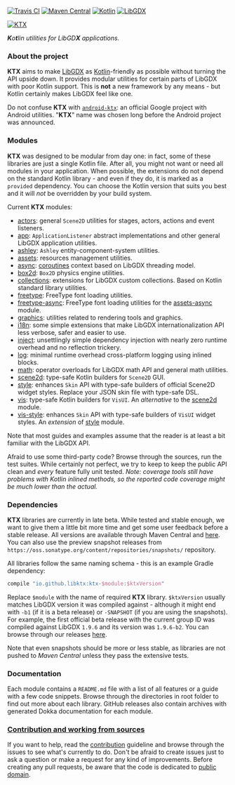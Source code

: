 [![Travis CI](https://travis-ci.org/libktx/ktx.svg?branch=master)](https://travis-ci.org/libktx/ktx)
[![Maven Central](https://img.shields.io/maven-central/v/io.github.libktx/ktx-async.svg)](https://search.maven.org/#search%7Cga%7C1%7Cg%3A%22io.github.libktx%22)
[![Kotlin](https://img.shields.io/badge/kotlin-1.3.21-orange.svg)](http://kotlinlang.org/)
[![LibGDX](https://img.shields.io/badge/libgdx-1.9.9-red.svg)](https://libgdx.badlogicgames.com/)

[![KTX](.github/ktx-logo.png "KTX")](http://libktx.github.io)

_**K**o**t**lin utilities for LibGD**X** applications._

### About the project

**KTX** aims to make [LibGDX](http://libgdx.badlogicgames.com/) as [Kotlin](http://kotlinlang.org/)-friendly as possible
without turning the API upside down. It provides modular utilities for certain parts of LibGDX with poor Kotlin support.
This is **not** a new framework by any means - but Kotlin certainly makes LibGDX feel like one.

Do not confuse **KTX** with [`android-ktx`](https://github.com/android/android-ktx): an official Google project with
Android utilities. "**KTX**" name was chosen long before the Android project was announced.

### Modules

**KTX** was designed to be modular from day one: in fact, some of these libraries are just a single Kotlin file. After all,
you might not want or need all modules in your application. When possible, the extensions do not depend on the standard
Kotlin library - and even if they do, it is marked as a `provided` dependency. You can choose the Kotlin version that suits
you best and it will _not_ be overridden by your build system.

Current **KTX** modules:

- [actors](actors): general `Scene2D` utilities for stages, actors, actions and event listeners.
- [app](app): `ApplicationListener` abstract implementations and other general LibGDX application utilities.
- [ashley](ashley): `Ashley` entity-component-system utilities.
- [assets](assets): resources management utilities.
- [async](async): [coroutines](https://kotlinlang.org/docs/reference/coroutines.html) context based on LibGDX threading model.
- [box2d](box2d): `Box2D` physics engine utilities.
- [collections](collections): extensions for LibGDX custom collections. Based on Kotlin standard library utilities.
- [freetype](freetype): FreeType font loading utilities.
- [freetype-async](freetype-async): FreeType font loading utilities for the [assets-async](assets-async) module.
- [graphics](graphics): utilities related to rendering tools and graphics.
- [i18n](i18n): some simple extensions that make LibGDX internationalization API less verbose, safer and easier to use.
- [inject](inject): unsettlingly simple dependency injection with nearly zero runtime overhead and no reflection trickery.
- [log](log): minimal runtime overhead cross-platform logging using inlined blocks.
- [math](math): operator overloads for LibGDX math API and general math utilities.
- [scene2d](scene2d): type-safe Kotlin builders for `Scene2D` GUI.
- [style](style): enhances `Skin` API with type-safe builders of official Scene2D widget styles. Replace your JSON skin file with type-safe DSL.
- [vis](vis): type-safe Kotlin builders for `VisUI`. An _alternative_ to the [scene2d](scene2d) module.
- [vis-style](vis-style): enhances `Skin` API with type-safe builders of `VisUI` widget styles. An _extension_ of [style](style) module.

Note that most guides and examples assume that the reader is at least a bit familiar with the LibGDX API.

Afraid to use some third-party code? Browse through the sources, run the test suites. While certainly not perfect, we try to keep to
keep the public API clean and *every* feature fully unit tested. *Note: coverage tools still have problems with Kotlin
inlined methods, so the reported code coverage might be much lower than the actual.*

### Dependencies

**KTX** libraries are currently in late beta. While tested and stable enough, we want to give them a little bit
more time and get some user feedback before a stable release. All versions are available through Maven Central and
[here](https://github.com/libktx/ktx/releases). You can also use the preview snapshot releases from
`https://oss.sonatype.org/content/repositories/snapshots/` repository.

All libraries follow the same naming schema - this is an example Gradle dependency:

```Groovy
compile "io.github.libktx:ktx-$module:$ktxVersion"
```

Replace `$module` with the name of required **KTX** library. `$ktxVersion` usually matches LibGDX version it was
compiled against - although it might end with `-b1` (if it is a beta release) or `-SNAPSHOT` (if you are using
the snapshots). For example, the first official beta release with the current group ID was compiled against LibGDX
`1.9.6` and its version was `1.9.6-b2`. You can browse through our releases
[here](https://search.maven.org/#search%7Cga%7C1%7Cg%3A%22io.github.libktx%22).

Note that even snapshots should be more or less stable, as libraries are not pushed to _Maven Central_ unless they pass
the extensive tests.

### Documentation

Each module contains a `README.md` file with a list of all features or a guide with a few code snippets. Browse through
the directories in root folder to find out more about each library. GitHub releases also contain archives with generated
Dokka documentation for each module.

### [Contribution and working from sources](.github/CONTRIBUTING.md)

If you want to help, read the [contribution](.github/CONTRIBUTING.md) guideline and browse through the issues to see
what's currently to do. Don't be afraid to create issues just to ask a question or make a request for any kind of
improvements. Before creating any pull requests, be aware that the code is dedicated to [public domain](LICENSE.txt).
